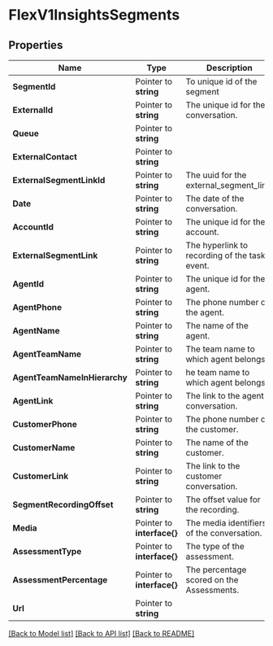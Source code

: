 # FlexV1InsightsSegments

## Properties

Name | Type | Description | Notes
------------ | ------------- | ------------- | -------------
**SegmentId** | Pointer to **string** | To unique id of the segment |
**ExternalId** | Pointer to **string** | The unique id for the conversation. |
**Queue** | Pointer to **string** |  |
**ExternalContact** | Pointer to **string** |  |
**ExternalSegmentLinkId** | Pointer to **string** | The uuid for the external_segment_link. |
**Date** | Pointer to **string** | The date of the conversation. |
**AccountId** | Pointer to **string** | The unique id for the account. |
**ExternalSegmentLink** | Pointer to **string** | The hyperlink to recording of the task event. |
**AgentId** | Pointer to **string** | The unique id for the agent. |
**AgentPhone** | Pointer to **string** | The phone number of the agent. |
**AgentName** | Pointer to **string** | The name of the agent. |
**AgentTeamName** | Pointer to **string** | The team name to which agent belongs. |
**AgentTeamNameInHierarchy** | Pointer to **string** | he team name to which agent belongs. |
**AgentLink** | Pointer to **string** | The link to the agent conversation. |
**CustomerPhone** | Pointer to **string** | The phone number of the customer. |
**CustomerName** | Pointer to **string** | The name of the customer. |
**CustomerLink** | Pointer to **string** | The link to the customer conversation. |
**SegmentRecordingOffset** | Pointer to **string** | The offset value for the recording. |
**Media** | Pointer to **interface{}** | The media identifiers of the conversation. |
**AssessmentType** | Pointer to **interface{}** | The type of the assessment. |
**AssessmentPercentage** | Pointer to **interface{}** | The percentage scored on the Assessments. |
**Url** | Pointer to **string** |  |

[[Back to Model list]](../README.md#documentation-for-models) [[Back to API list]](../README.md#documentation-for-api-endpoints) [[Back to README]](../README.md)



